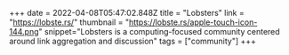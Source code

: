 +++
date = 2022-04-08T05:47:02.848Z
title = "Lobsters"
link = "https://lobste.rs/"
thumbnail = "https://lobste.rs/apple-touch-icon-144.png"
snippet="Lobsters is a computing-focused community centered around link aggregation and discussion"
tags = ["community"]
+++
